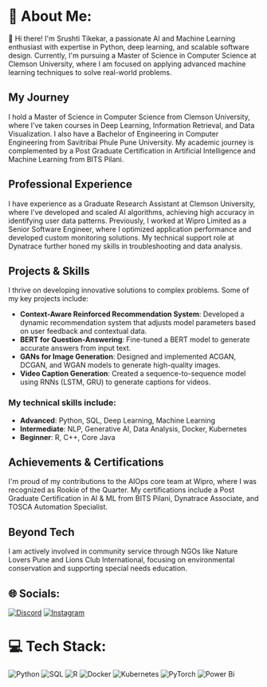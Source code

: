 # 💫 About Me:
👋 Hi there! I'm Srushti Tikekar, a passionate AI and Machine Learning enthusiast with expertise in Python, deep learning, and scalable software design. Currently, I'm pursuing a Master of Science in Computer Science at Clemson University, where I am focused on applying advanced machine learning techniques to solve real-world problems.

## My Journey
I hold a Master of Science in Computer Science from Clemson University, where I've taken courses in Deep Learning, Information Retrieval, and Data Visualization. I also have a Bachelor of Engineering in Computer Engineering from Savitribai Phule Pune University. My academic journey is complemented by a Post Graduate Certification in Artificial Intelligence and Machine Learning from BITS Pilani.

## Professional Experience
I have experience as a Graduate Research Assistant at Clemson University, where I've developed and scaled AI algorithms, achieving high accuracy in identifying user data patterns. Previously, I worked at Wipro Limited as a Senior Software Engineer, where I optimized application performance and developed custom monitoring solutions. My technical support role at Dynatrace further honed my skills in troubleshooting and data analysis.

## Projects & Skills
I thrive on developing innovative solutions to complex problems. Some of my key projects include:

- **Context-Aware Reinforced Recommendation System**: Developed a dynamic recommendation system that adjusts model parameters based on user feedback and contextual data.
- **BERT for Question-Answering**: Fine-tuned a BERT model to generate accurate answers from input text.
- **GANs for Image Generation**: Designed and implemented ACGAN, DCGAN, and WGAN models to generate high-quality images.
- **Video Caption Generation**: Created a sequence-to-sequence model using RNNs (LSTM, GRU) to generate captions for videos.

### My technical skills include:

- **Advanced**: Python, SQL, Deep Learning, Machine Learning
- **Intermediate**: NLP, Generative AI, Data Analysis, Docker, Kubernetes
- **Beginner**: R, C++, Core Java

## Achievements & Certifications
I'm proud of my contributions to the AIOps core team at Wipro, where I was recognized as Rookie of the Quarter. My certifications include a Post Graduate Certification in AI & ML from BITS Pilani, Dynatrace Associate, and TOSCA Automation Specialist.

## Beyond Tech
I am actively involved in community service through NGOs like Nature Lovers Pune and Lions Club International, focusing on environmental conservation and supporting special needs education.

## 🌐 Socials:
[![Discord](https://img.shields.io/badge/Discord-%237289DA.svg?logo=discord&logoColor=white)](https://discord.gg/srushti7722) [![Instagram](https://img.shields.io/badge/Instagram-%23E4405F.svg?logo=Instagram&logoColor=white)](https://instagram.com/srushti_tikekar) 

# 💻 Tech Stack:
![Python](https://img.shields.io/badge/python-3670A0?style=for-the-badge&logo=python&logoColor=ffdd54) ![SQL](https://img.shields.io/badge/sql-%2307405e.svg?style=for-the-badge&logo=sql&logoColor=white) ![R](https://img.shields.io/badge/r-%23276DC3.svg?style=for-the-badge&logo=r&logoColor=white) ![Docker](https://img.shields.io/badge/docker-%230db7ed.svg?style=for-the-badge&logo=docker&logoColor=white) ![Kubernetes](https://img.shields.io/badge/kubernetes-%23326ce5.svg?style=for-the-badge&logo=kubernetes&logoColor=white) ![PyTorch](https://img.shields.io/badge/PyTorch-%23EE4C2C.svg?style=for-the-badge&logo=PyTorch&logoColor=white) ![Power Bi](https://img.shields.io/badge/power_bi-F2C811?style=for-the-badge&logo=powerbi&logoColor=black)



